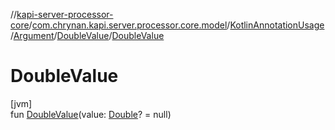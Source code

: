 //[kapi-server-processor-core](../../../../../index.md)/[com.chrynan.kapi.server.processor.core.model](../../../index.md)/[KotlinAnnotationUsage](../../index.md)/[Argument](../index.md)/[DoubleValue](index.md)/[DoubleValue](-double-value.md)

# DoubleValue

[jvm]\
fun [DoubleValue](-double-value.md)(value: [Double](https://kotlinlang.org/api/latest/jvm/stdlib/kotlin/-double/index.html)? = null)
